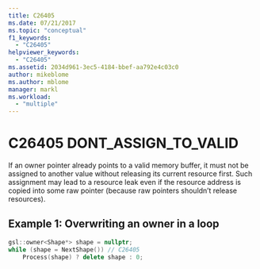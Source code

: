 ```yaml
---
title: C26405
ms.date: 07/21/2017
ms.topic: "conceptual"
f1_keywords:
  - "C26405"
helpviewer_keywords:
  - "C26405"
ms.assetid: 2034d961-3ec5-4184-bbef-aa792e4c03c0
author: mikeblome
ms.author: mblome
manager: markl
ms.workload:
  - "multiple"
---
```

# C26405  DONT_ASSIGN_TO_VALID
If an owner pointer already points to a valid memory buffer, it must not be assigned to another value without releasing its current resource first. Such assignment may lead to a resource leak even if the resource address is copied into some raw pointer (because raw pointers shouldn’t release resources).

## Example 1: Overwriting an owner in a loop

```cpp
gsl::owner<Shape*> shape = nullptr;
while (shape = NextShape()) // C26405
    Process(shape) ? delete shape : 0;
```
